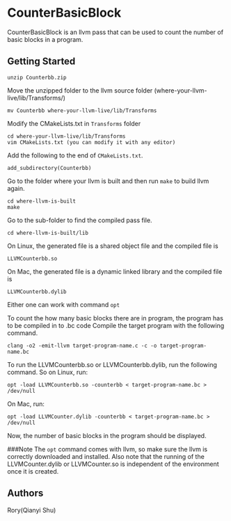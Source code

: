 # CounterBasicBlock

CounterBasicBlock is an llvm pass that can be used to count the number of basic blocks in a program.

## Getting Started

```
unzip Counterbb.zip

```
Move the unzipped folder to the llvm source folder (where-your-llvm-live/lib/Transforms/)
```
mv Counterbb where-your-llvm-live/lib/Transforms
```
Modify the CMakeLists.txt in `Transforms` folder
```
cd where-your-llvm-live/lib/Transforms
vim CMakeLists.txt (you can modify it with any editor)
```
Add the following to the end of `CMakeLists.txt`.
```
add_subdirectory(Counterbb)
```
Go to the folder where your llvm is built and then run `make` to build llvm again.
```
cd where-llvm-is-built
make
```
Go to the sub-folder to find the compiled pass file.
```
cd where-llvm-is-built/lib
```
On Linux, the generated file is a shared object file and the compiled file is
```
LLVMCounterbb.so
```
On Mac, the generated file is a dynamic linked library and the compiled file is
```
LLVMCounterbb.dylib
```
Either one can work with command `opt`

To count the how many basic blocks there are in program, the program has to be compiled in to .bc code
Compile the target program with the following command.

```
clang -o2 -emit-llvm target-program-name.c -c -o target-program-name.bc
```
To run the LLVMCounterbb.so or LLVMCounterbb.dylib, run the following command.
So on Linux, run:
```
opt -load LLVMCounterbb.so -counterbb < target-program-name.bc > /dev/null
```
On Mac, run:
```
opt -load LLVMCounter.dylib -counterbb < target-program-name.bc > /dev/null
```
Now, the number of basic blocks in the program should be displayed.

###Note
The `opt` command comes with llvm, so make sure the llvm is correctly downloaded and installed.
Also note that the running of the LLVMCounter.dylib or LLVMCounter.so is independent of the environment once it is created.


## Authors

Rory(Qianyi Shu)

